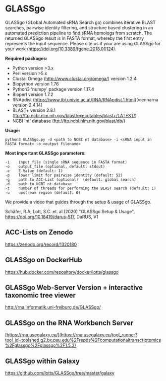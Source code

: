 # GLASSgo
GLASSgo (GLobal Automated sRNA Search go) combines iterative BLAST searches, pairwise identity filtering, and structure based clustering in an automated prediction pipeline to find sRNA homologs from scratch. The returned GLASSgo result is in FASTA format, whereby the first entry represents the input sequence. 
Please cite us if your are using GLASSgo for your work (https://doi.org/10.3389/fgene.2018.00124).


**Required packages:**
- Python version >3.x
- Perl version >5.x
- Clustal Omega (http://www.clustal.org/omega/) version 1.2.4
- Biopython version 1.76
- Python3 'numpy' package version 1.17.4
- Bioperl version 1.7.2
- RNApdist (https://www.tbi.univie.ac.at/RNA/RNApdist.1.html)(viennarna version 2.4.14)
- BLAST+ version 2.8.1 (ftp://ftp.ncbi.nlm.nih.gov/blast/executables/blast+/LATEST/)
- NCBI 'nt' database (ftp://ftp.ncbi.nlm.nih.gov/blast/db/)

**Usage:**
```text
python3 GLASSgo.py -d <path to NCBI nt database> -i <sRNA input in FASTA format> -o <output filename>
```

**Most important GLASSgo parameters:**
```text
-i    input_file (single sRNA sequence in FASTA format)
-o    output_file (optional, default: stdout)
-e    E-Value (default: 1)
-p    lower limit for pairwise identity (default: 52)
-g    path to ACC-List (optional)  (default: global search)
-d    path to NCBI nt-database
-t    number of threads for performing the BLAST search (default: 1)
-u    upstream region (default: 0)
```

We provide a video that guides through the setup & usage of GLASSgo.

Schäfer, R.A, Lott, S.C. et. al (2020) "GLASSgo Setup & Usage", https://doi.org/10.18419/darus-517, DaRUS, V1

ACC-Lists on Zenodo
-------
https://zenodo.org/record/1320180

GLASSgo on DockerHub
-------
https://hub.docker.com/repository/docker/lotts/glassgo

GLASSgo Web-Server Version + interactive taxonomic tree viewer
-------
http://rna.informatik.uni-freiburg.de/GLASSgo/

GLASSgo on the RNA Workbench Server
-----------------------------------
[https://rna.usegalaxy.eu/](https://rna.usegalaxy.eu/tool_runner?tool_id=toolshed.g2.bx.psu.edu%2Frepos%2Fcomputationaltranscriptomics%2Fglassgo%2Fglassgo%2F1.5.2)

GLASSgo within Galaxy
-------
https://github.com/lotts/GLASSgo/tree/master/galaxy
